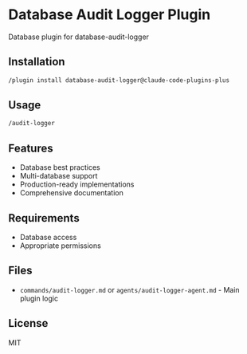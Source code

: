 # Database Audit Logger Plugin

Database plugin for database-audit-logger

## Installation

```bash
/plugin install database-audit-logger@claude-code-plugins-plus
```

## Usage

```bash
/audit-logger
```

## Features

- Database best practices
- Multi-database support
- Production-ready implementations
- Comprehensive documentation

## Requirements

- Database access
- Appropriate permissions

## Files

- `commands/audit-logger.md` or `agents/audit-logger-agent.md` - Main plugin logic

## License

MIT
